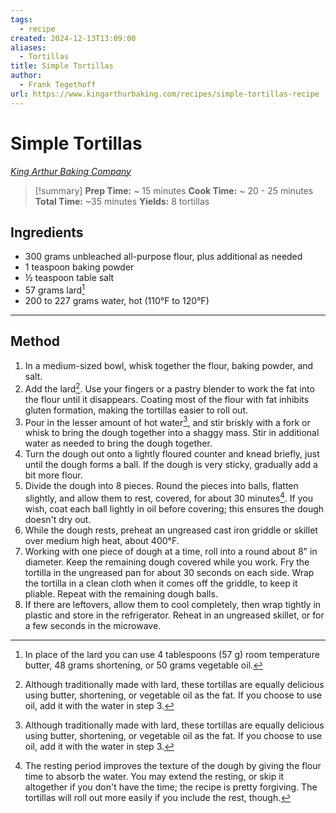 ```yaml
---
tags:
  - recipe
created: 2024-12-13T13:09:00
aliases:
  - Tortillas
title: Simple Tortillas
author:
  - Frank Tegethoff
url: https://www.kingarthurbaking.com/recipes/simple-tortillas-recipe
---
```

# Simple Tortillas
*[King Arthur Baking Company](https://www.kingarthurbaking.com/recipes/simple-tortillas-recipe)*

> [!summary]
> **Prep Time:** ~ 15 minutes
> **Cook Time:** ~ 20 - 25 minutes
> **Total Time:** ~35 minutes
> **Yields:** 8 tortillas

## Ingredients
- 300 grams unbleached all-purpose flour, plus additional as needed
- 1 teaspoon baking powder
- ½ teaspoon table salt
- 57 grams lard[^1]
- 200 to 227 grams water, hot (110°F to 120°F)

---
## Method
1. In a medium-sized bowl, whisk together the flour, baking powder, and salt.
2. Add the lard[^2]. Use your fingers or a pastry blender to work the fat into the flour until it disappears. Coating most of the flour with fat inhibits gluten formation, making the tortillas easier to roll out.
3. Pour in the lesser amount of hot water[^2], and stir briskly with a fork or whisk to bring the dough together into a shaggy mass. Stir in additional water as needed to bring the dough together.
4. Turn the dough out onto a lightly floured counter and knead briefly, just until the dough forms a ball. If the dough is very sticky, gradually add a bit more flour.
5. Divide the dough into 8 pieces. Round the pieces into balls, flatten slightly, and allow them to rest, covered, for about 30 minutes[^3]. If you wish, coat each ball lightly in oil before covering; this ensures the dough doesn't dry out.
6. While the dough rests, preheat an ungreased cast iron griddle or skillet over medium high heat, about 400°F.
7. Working with one piece of dough at a time, roll into a round about 8" in diameter. Keep the remaining dough covered while you work. Fry the tortilla in the ungreased pan for about 30 seconds on each side. Wrap the tortilla in a clean cloth when it comes off the griddle, to keep it pliable. Repeat with the remaining dough balls.
8. If there are leftovers, allow them to cool completely, then wrap tightly in plastic and store in the refrigerator. Reheat in an ungreased skillet, or for a few seconds in the microwave.

[^1]: In place of the lard you can use 4 tablespoons (57 g) room temperature butter, 48 grams shortening, or 50 grams vegetable oil.
[^2]: Although traditionally made with lard, these tortillas are equally delicious using butter, shortening, or vegetable oil as the fat. If you choose to use oil, add it with the water in step 3.
[^3]: The resting period improves the texture of the dough by giving the flour time to absorb the water. You may extend the resting, or skip it altogether if you don't have the time; the recipe is pretty forgiving. The tortillas will roll out more easily if you include the rest, though.
